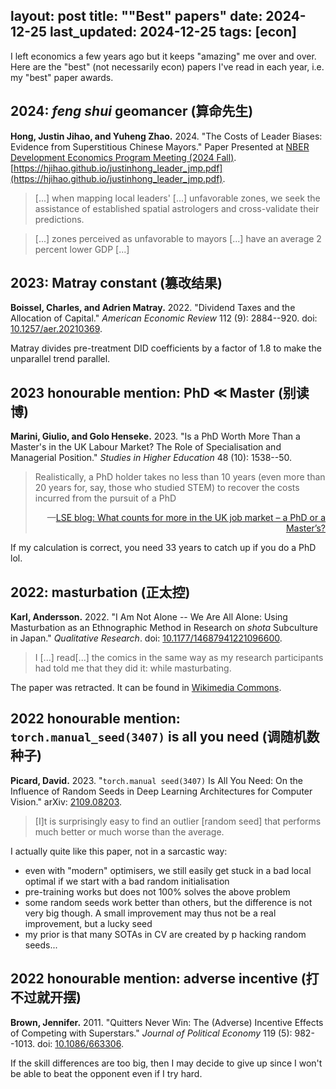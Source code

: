 layout:       post
title:        ""Best" papers"
date:         2024-12-25
last_updated: 2024-12-25
tags:         [econ]
---

I left economics a few years ago but it keeps "amazing" me over and over. Here are the "best" (not necessarily econ) papers I've read in each year, i.e. my "best" paper awards.


## 2024: *feng shui* geomancer (算命先生)

**Hong, Justin Jihao, and Yuheng Zhao.** 2024. "The Costs of Leader Biases: Evidence from Superstitious Chinese Mayors." Paper Presented at [NBER Development Economics Program Meeting (2024 Fall)](https://www.nber.org/conferences/development-economics-fall-2024). [https://hjihao.github.io/justinhong_leader_jmp.pdf](https://hjihao.github.io/justinhong_leader_jmp.pdf).

> [...] when mapping local leaders' [...] unfavorable zones, we seek the assistance of established spatial astrologers and cross-validate their predictions.

> [...] zones perceived as unfavorable to mayors [...] have an average 2 percent lower GDP [...]


## 2023: Matray constant (篡改结果)

**Boissel, Charles, and Adrien Matray.** 2022. "Dividend Taxes and the Allocation of Capital." *American Economic Review* 112 (9): 2884--920. doi: [10.1257/aer.20210369](https://doi.org/10.1257/aer.20210369).

Matray divides pre-treatment DID coefficients by a factor of $1.8$ to make the unparallel trend parallel.


## 2023 honourable mention: PhD $\ll$ Master (别读博)

**Marini, Giulio, and Golo Henseke.** 2023. "Is a PhD Worth More Than a Master's in the UK Labour Market? The Role of Specialisation and Managerial Position." *Studies in Higher  Education* 48 (10): 1538--50.

> Realistically, a PhD holder takes no less than 10 years (even more than 20 years for, say, those who studied STEM) to recover the costs incurred from the pursuit of a PhD
> 
> <div style="text-align: right">—<a href="https://blogs.lse.ac.uk/impactofsocialsciences/2023/10/18/what-counts-for-more-in-the-uk-job-market-a-phd-or-a-masters/">LSE blog: What counts for more in the UK job market – a PhD or a Master’s?</a></div>

If my calculation is correct, you need 33 years to catch up if you do a PhD lol.


## 2022: masturbation (正太控)

**Karl, Andersson.** 2022. "I Am Not Alone -- We Are All Alone: Using Masturbation as an Ethnographic Method in Research on *shota* Subculture in Japan." *Qualitative Research*. doi: [10.1177/14687941221096600](https://doi.org/10.1177/14687941221096600
).

> I [...] read[...] the comics in the same way as my research participants had told me that they did it: while masturbating.

The paper was retracted. It can be found in [Wikimedia Commons](https://upload.wikimedia.org/wikipedia/commons/b/b0/I_am_not_alone_(Andersson_paper).pdf).


## 2022 honourable mention: `torch.manual_seed(3407)` is all you need (调随机数种子)

**Picard, David.** 2023. "`torch.manual seed(3407)` Is All You Need: On the Influence of
Random Seeds in Deep Learning Architectures for Computer Vision." arXiv: [2109.08203](https://arxiv.org/abs/2109.08203).

> [I]t is surprisingly easy to find an outlier [random seed] that performs much better or much worse than the average.

I actually quite like this paper, not in a sarcastic way:

* even with "modern" optimisers, we still easily get stuck in a bad local optimal if we start with a bad random initialisation
* pre-training works but does not 100% solves the above problem
* some random seeds work better than others, but the difference is not very big though. A small improvement may thus not be a real improvement, but a lucky seed
* my prior is that many SOTAs in CV are created by p hacking random seeds...


## 2022 honourable mention: adverse incentive (打不过就开摆)

**Brown, Jennifer.** 2011. "Quitters Never Win: The (Adverse) Incentive Effects of Competing with Superstars." *Journal of Political Economy* 119 (5): 982--1013. doi: [10.1086/663306](https://doi.org/10.1086/663306).

If the skill differences are too big, then I may decide to give up since I won't be able to beat the opponent even if I try hard.
